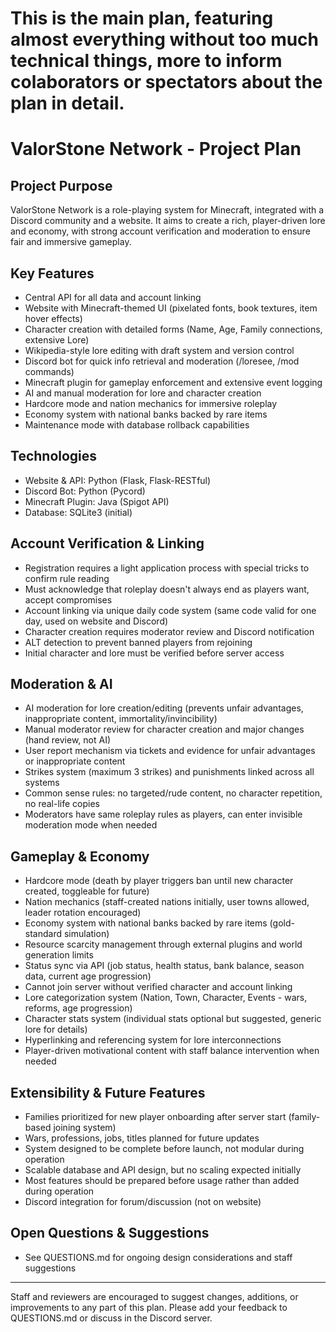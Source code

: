 # This is the main plan, featuring almost everything without too much technical things, more to inform colaborators or spectators about the plan in detail.
# ValorStone Network - Project Plan

## Project Purpose
ValorStone Network is a role-playing system for Minecraft, integrated with a Discord community and a website. It aims to create a rich, player-driven lore and economy, with strong account verification and moderation to ensure fair and immersive gameplay.

## Key Features
- Central API for all data and account linking
- Website with Minecraft-themed UI (pixelated fonts, book textures, item hover effects)
- Character creation with detailed forms (Name, Age, Family connections, extensive Lore)
- Wikipedia-style lore editing with draft system and version control
- Discord bot for quick info retrieval and moderation (/loresee, /mod commands)
- Minecraft plugin for gameplay enforcement and extensive event logging
- AI and manual moderation for lore and character creation
- Hardcore mode and nation mechanics for immersive roleplay
- Economy system with national banks backed by rare items
- Maintenance mode with database rollback capabilities

## Technologies
- Website & API: Python (Flask, Flask-RESTful)
- Discord Bot: Python (Pycord)
- Minecraft Plugin: Java (Spigot API)
- Database: SQLite3 (initial)

## Account Verification & Linking
- Registration requires a light application process with special tricks to confirm rule reading
- Must acknowledge that roleplay doesn't always end as players want, accept compromises
- Account linking via unique daily code system (same code valid for one day, used on website and Discord)
- Character creation requires moderator review and Discord notification
- ALT detection to prevent banned players from rejoining
- Initial character and lore must be verified before server access

## Moderation & AI
- AI moderation for lore creation/editing (prevents unfair advantages, inappropriate content, immortality/invincibility)
- Manual moderator review for character creation and major changes (hand review, not AI)
- User report mechanism via tickets and evidence for unfair advantages or inappropriate content
- Strikes system (maximum 3 strikes) and punishments linked across all systems
- Common sense rules: no targeted/rude content, no character repetition, no real-life copies
- Moderators have same roleplay rules as players, can enter invisible moderation mode when needed

## Gameplay & Economy
- Hardcore mode (death by player triggers ban until new character created, toggleable for future)
- Nation mechanics (staff-created nations initially, user towns allowed, leader rotation encouraged)
- Economy system with national banks backed by rare items (gold-standard simulation)
- Resource scarcity management through external plugins and world generation limits
- Status sync via API (job status, health status, bank balance, season data, current age progression)
- Cannot join server without verified character and account linking
- Lore categorization system (Nation, Town, Character, Events - wars, reforms, age progression)
- Character stats system (individual stats optional but suggested, generic lore for details)
- Hyperlinking and referencing system for lore interconnections
- Player-driven motivational content with staff balance intervention when needed

## Extensibility & Future Features
- Families prioritized for new player onboarding after server start (family-based joining system)
- Wars, professions, jobs, titles planned for future updates
- System designed to be complete before launch, not modular during operation
- Scalable database and API design, but no scaling expected initially
- Most features should be prepared before usage rather than added during operation
- Discord integration for forum/discussion (not on website)

## Open Questions & Suggestions
- See QUESTIONS.md for ongoing design considerations and staff suggestions

---
Staff and reviewers are encouraged to suggest changes, additions, or improvements to any part of this plan. Please add your feedback to QUESTIONS.md or discuss in the Discord server.